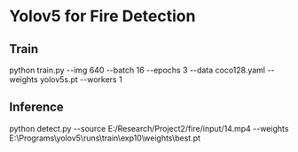 # Yolov5 for Fire Detection


## Train
python train.py --img 640 --batch 16 --epochs 3 --data coco128.yaml --weights yolov5s.pt --workers 1

## Inference
python detect.py --source E:/Research/Project2/fire/input/14.mp4 --weights E:\Programs\yolov5\runs\train\exp10\weights\best.pt
